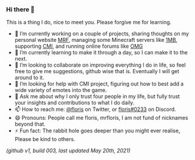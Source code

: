 ### Hi there 👋

This is a thing I do, nice to meet you. Please forgive me for learning.

- 🔭 I’m currently working on a couple of projects, sharing thoughts on my personal website [MRF](https://github.com/mrfdev/MRF), managing some Minecraft servers like [1MB](https://github.com/mrfdev/1MB), supporting [CMI](https://github.com/mrfdev/CMI), and running online forums like [OMG](https://github.com/mrfdev/OMG)
- 🌱 I’m currently learning to make it through a day, so I can make it to the next. 
- 👯 I’m looking to collaborate on improving everything I do in life, so feel free to give me suggestions, github wise that is. Eventually I will get around to it. 
- 🤔 I’m looking for help with CMI project, figuring out how to best add a wide variety of emotes into the game. 
- 💬 Ask me about why I only trust four people in my life, but fully trust your insights and contributions to what I do daily.
- 📫 How to reach me: [@floris](https://twitter.com/floris) on Twitter, or [floris#0233](https://discord.gg/KzTDhxv) on Discord.
- 😄 Pronouns: People call me floris, mrfloris, I am not fund of nicknames beyond that.
- ⚡ Fun fact: The rabbit hole goes deeper than you might ever realise[.](creations.nl) Please be kind to others.

_(github v1, build 003, last updated May 20th, 2021)_
